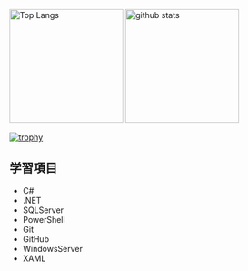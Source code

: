 <p align="left"> 
  <img alt="Top Langs" height="200px" src="https://github-readme-stats.vercel.app/api/top-langs/?username=YasuhiroNagahama&layout=compact&show_icons=true&theme=dark" />
  <img alt="github stats" height="200px" src="https://github-readme-stats.vercel.app/api?username=YasuhiroNagahama&theme=dark&show_icons=ture" />
</p>

[![trophy](https://github-profile-trophy.vercel.app/?username=YasuhiroNagahama&theme=dark&column=7
)](https://github.com/ryo-ma/github-profile-trophy)

## 学習項目
- C#
- .NET
- SQLServer
- PowerShell
- Git
- GitHub
- WindowsServer
- XAML
